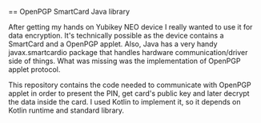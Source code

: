 == OpenPGP SmartCard Java library

After getting my hands on Yubikey NEO device I really wanted to use it for data encryption. It's technically possible as the device contains a SmartCard and a OpenPGP applet. Also, Java has a very handy javax.smartcardio package that handles hardware communication/driver side of things. What was missing was the implementation of OpenPGP applet protocol.

This repository contains the code needed to communicate with OpenPGP applet in order to present the PIN, get card's public key and later decrypt the data inside the card. I used Kotlin to implement it, so it depends on Kotlin runtime and standard library. 
